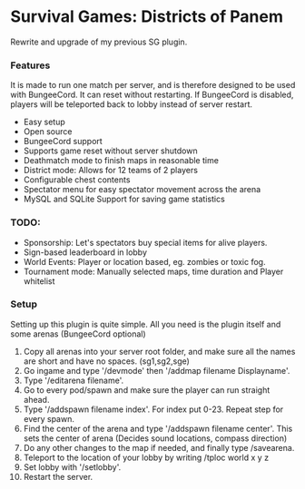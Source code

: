 # Survival Games: Districts of Panem
Rewrite and upgrade of my previous SG plugin.


### Features
It is made to run one match per server, and is therefore designed to be used with BungeeCord. It can reset without restarting. If BungeeCord is disabled, players will be teleported back to lobby instead of server restart.
- Easy setup
- Open source
- BungeeCord support
- Supports game reset without server shutdown
- Deathmatch mode to finish maps in reasonable time
- District mode: Allows for 12 teams of 2 players
- Configurable chest contents
- Spectator menu for easy spectator movement across the arena
- MySQL and SQLite Support for saving game statistics


### TODO:
- Sponsorship: Let's spectators buy special items for alive players.
- Sign-based leaderboard in lobby
- World Events: Player or location based, eg. zombies or toxic fog.
- Tournament mode: Manually selected maps, time duration and Player whitelist
### Setup
Setting up this plugin is quite simple. All you need is the plugin itself and some arenas (BungeeCord optional)
1. Copy all arenas into your server root folder, and make sure all the names are short and have no spaces. (sg1,sg2,sge)  
3. Go ingame and type '/devmode' then '/addmap filename Displayname'. 
4. Type '/editarena filename'. 
5. Go to every pod/spawn and make sure the player can run straight ahead.
6. Type '/addspawn filename index'. For index put 0-23. Repeat step for every spawn.   
7. Find the center of the arena and type '/addspawn filename center'. This sets the center of arena (Decides sound locations, compass direction)
8. Do any other changes to the map if needed, and finally type /savearena.
9. Teleport to the location of your lobby by writing /tploc world x y z
10. Set lobby with '/setlobby'.
11. Restart the server.
